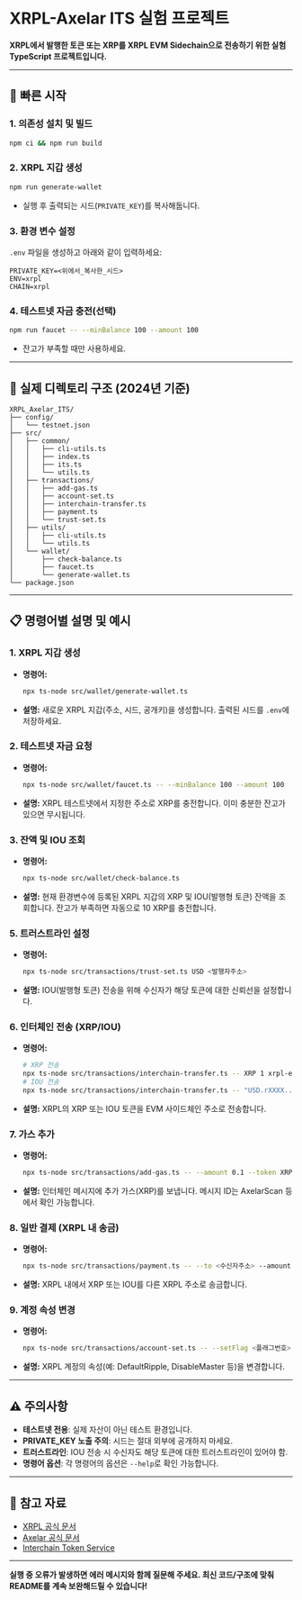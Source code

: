 # XRPL-Axelar ITS 실험 프로젝트

**XRPL에서 발행한 토큰 또는 XRP를 XRPL EVM Sidechain으로 전송하기 위한 실험 TypeScript 프로젝트입니다.**

---

## 🚀 빠른 시작

### 1. 의존성 설치 및 빌드
```bash
npm ci && npm run build
```

### 2. XRPL 지갑 생성
```bash
npm run generate-wallet
```
- 실행 후 출력되는 시드(`PRIVATE_KEY`)를 복사해둡니다.

### 3. 환경 변수 설정
`.env` 파일을 생성하고 아래와 같이 입력하세요:
```env
PRIVATE_KEY=<위에서_복사한_시드>
ENV=xrpl
CHAIN=xrpl
```

### 4. 테스트넷 자금 충전(선택)
```bash
npm run faucet -- --minBalance 100 --amount 100
```
- 잔고가 부족할 때만 사용하세요.

---


## 📂 실제 디렉토리 구조 (2024년 기준)

```
XRPL_Axelar_ITS/
├── config/
│   └── testnet.json
├── src/
│   ├── common/
│   │   ├── cli-utils.ts
│   │   ├── index.ts
│   │   ├── its.ts
│   │   └── utils.ts
│   ├── transactions/
│   │   ├── add-gas.ts
│   │   ├── account-set.ts
│   │   ├── interchain-transfer.ts
│   │   ├── payment.ts
│   │   └── trust-set.ts
│   ├── utils/
│   │   ├── cli-utils.ts
│   │   └── utils.ts
│   └── wallet/
│       ├── check-balance.ts
│       ├── faucet.ts
│       └── generate-wallet.ts
└── package.json
```

---

## 📋 명령어별 설명 및 예시

### 1. XRPL 지갑 생성
- **명령어:**
  ```bash
  npx ts-node src/wallet/generate-wallet.ts
  ```
- **설명:**
  새로운 XRPL 지갑(주소, 시드, 공개키)을 생성합니다. 출력된 시드를 `.env`에 저장하세요.

### 2. 테스트넷 자금 요청
- **명령어:**
  ```bash
  npx ts-node src/wallet/faucet.ts -- --minBalance 100 --amount 100
  ```
- **설명:**
  XRPL 테스트넷에서 지정한 주소로 XRP를 충전합니다. 이미 충분한 잔고가 있으면 무시됩니다.

### 3. 잔액 및 IOU 조회
- **명령어:**
  ```bash
  npx ts-node src/wallet/check-balance.ts
  ```
- **설명:**
  현재 환경변수에 등록된 XRPL 지갑의 XRP 및 IOU(발행형 토큰) 잔액을 조회합니다. 잔고가 부족하면 자동으로 10 XRP를 충전합니다.

### 5. 트러스트라인 설정
- **명령어:**
  ```bash
  npx ts-node src/transactions/trust-set.ts USD <발행자주소>
  ```
- **설명:**
  IOU(발행형 토큰) 전송을 위해 수신자가 해당 토큰에 대한 신뢰선을 설정합니다.

### 6. 인터체인 전송 (XRP/IOU)
- **명령어:**
  ```bash
  # XRP 전송
  npx ts-node src/transactions/interchain-transfer.ts -- XRP 1 xrpl-evm-devnet <EVM_주소> --gasFeeAmount 0
  # IOU 전송
  npx ts-node src/transactions/interchain-transfer.ts -- "USD.rXXXX..." 1 xrpl-evm-devnet <EVM_주소> --gasFeeAmount 0
  ```
- **설명:**
  XRPL의 XRP 또는 IOU 토큰을 EVM 사이드체인 주소로 전송합니다.

### 7. 가스 추가
- **명령어:**
  ```bash
  npx ts-node src/transactions/add-gas.ts -- --amount 0.1 --token XRP --msgId <메시지_ID>
  ```
- **설명:**
  인터체인 메시지에 추가 가스(XRP)를 보냅니다. 메시지 ID는 AxelarScan 등에서 확인 가능합니다.

### 8. 일반 결제 (XRPL 내 송금)
- **명령어:**
  ```bash
  npx ts-node src/transactions/payment.ts -- --to <수신자주소> --amount <수량> --token <XRP|IOU>
  ```
- **설명:**
  XRPL 내에서 XRP 또는 IOU를 다른 XRPL 주소로 송금합니다.

### 9. 계정 속성 변경
- **명령어:**
  ```bash
  npx ts-node src/transactions/account-set.ts -- --setFlag <플래그번호>
  ```
- **설명:**
  XRPL 계정의 속성(예: DefaultRipple, DisableMaster 등)을 변경합니다.

---

## ⚠️ 주의사항

- **테스트넷 전용**: 실제 자산이 아닌 테스트 환경입니다.
- **PRIVATE_KEY 노출 주의**: 시드는 절대 외부에 공개하지 마세요.
- **트러스트라인**: IOU 전송 시 수신자도 해당 토큰에 대한 트러스트라인이 있어야 함.
- **명령어 옵션**: 각 명령어의 옵션은 `--help`로 확인 가능합니다.

---

## 🔗 참고 자료

- [XRPL 공식 문서](https://xrpl.org/)
- [Axelar 공식 문서](https://docs.axelar.dev/)
- [Interchain Token Service](https://docs.axelar.dev/dev/interchain-token-service)

---

**실행 중 오류가 발생하면 에러 메시지와 함께 질문해 주세요. 최신 코드/구조에 맞춰 README를 계속 보완해드릴 수 있습니다!**
